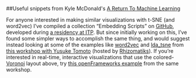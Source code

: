 ##Useful snippets from Kyle McDonald's [A Return To Machine Learning](https://medium.com/@kcimc/a-return-to-machine-learning-2de3728558eb#.946h1zjp9)

For anyone interested in making similar visualizations with t-SNE (and word2vec) I’ve compiled a collection “Embedding Scripts” on [GitHub](https://github.com/kylemcdonald/EmbeddingScripts), developed during [a residency at ITP](http://itp.nyu.edu). But since initially working on this, I’ve found some simpler ways to accomplish the same thing, and would suggest instead looking at some of the examples like [word2vec](https://github.com/kylemcdonald/ml-examples/blob/master/workshop/word2vec/word2vec.ipynb) and [lda_tsne](https://github.com/kylemcdonald/ml-examples/blob/master/workshop/lda_tsne/LDA%20and%20t-SNE.ipynb) from [this workshop with Yusuke Tomoto](https://github.com/kylemcdonald/ml-examples/tree/master/workshop) (hosted by [Rhizomatiks](http://rhizomatiks.com)). If you’re interested in real-time, interactive visualizations that use the colored-[Voronoi](https://en.wikipedia.org/wiki/Voronoi_diagram) layout above, try [this openFrameworks example](https://github.com/yusuketomoto/ml-examples-oF/blob/master/tSNEPlot/src/main.cpp) from the same workshop.